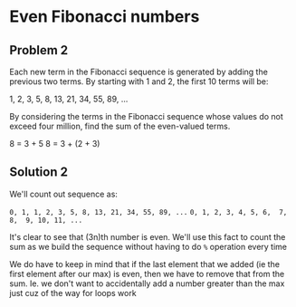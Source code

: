 # Even Fibonacci numbers

## Problem 2
Each new term in the Fibonacci sequence is generated by adding the previous two terms. By starting with 1 and 2, the first 10 terms will be:

1, 2, 3, 5, 8, 13, 21, 34, 55, 89, ...

By considering the terms in the Fibonacci sequence whose values do not exceed four million, find the sum of the even-valued terms.

8 = 3 + 5
8 = 3 + (2 + 3)

## Solution 2

We'll count out sequence as:

`0, 1, 1, 2, 3, 5, 8, 13, 21, 34, 55, 89, ...`
`0, 1, 2, 3, 4, 5, 6,  7,  8,  9, 10, 11, ...`

It's clear to see that (3n)th number is even. We'll use this fact to count the sum as we build the sequence without having to do `%` operation every time

We do have to keep in mind that if the last element that we added (ie the first element after our max) is even, then we have to remove that from the sum. Ie. we don't want to accidentally add a number greater than the max just cuz of the way for loops work